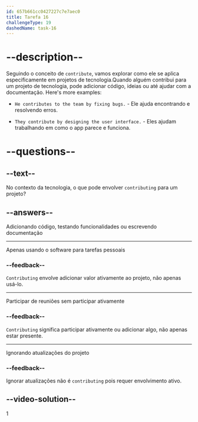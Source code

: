 ```yaml
---
id: 657b661cc0427227c7e7aec0
title: Tarefa 16
challengeType: 19
dashedName: task-16
---
```


# --description--

Seguindo o conceito de `contribute`, vamos explorar como ele se aplica especificamente em projetos de tecnologia.Quando alguém contribui para um projeto de tecnologia, pode adicionar código, ideias ou até ajudar com a documentação. Here's more examples:

- `He contributes to the team by fixing bugs.` - Ele ajuda encontrando e resolvendo erros.

- `They contribute by designing the user interface.` - Eles ajudam trabalhando em como o app parece e funciona.

# --questions--

## --text--

No contexto da tecnologia, o que pode envolver `contributing` para um projeto?

## --answers--

Adicionando código, testando funcionalidades ou escrevendo documentação

---

Apenas usando o software para tarefas pessoais

### --feedback--

`Contributing` envolve adicionar valor ativamente ao projeto, não apenas usá-lo.

---

Participar de reuniões sem participar ativamente

### --feedback--

`Contributing` significa participar ativamente ou adicionar algo, não apenas estar presente.

---

Ignorando atualizações do projeto

### --feedback--

Ignorar atualizações não é `contributing` pois requer envolvimento ativo.

## --video-solution--

1
